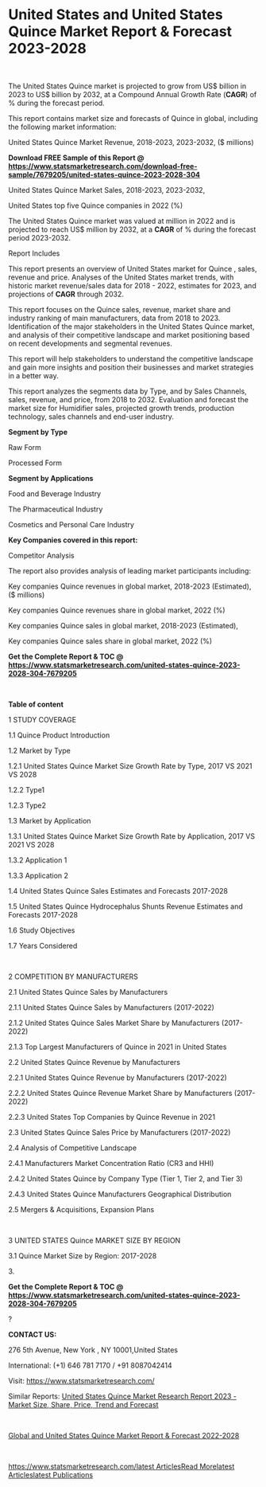 <h1>United States and United States Quince Market Report & Forecast 2023-2028</h1><br/><p>The United States Quince market is projected to grow from US$ billion in 2023 to US$ billion by 2032, at a Compound Annual Growth Rate (<strong>CAGR</strong>) of % during the forecast period.</p>
 
 
 
 <p>This report contains market size and forecasts of Quince in global, including the following market information:</p>
 
 
 
 <p>United States Quince Market Revenue, 2018-2023, 2023-2032, ($ millions)</p>
 
 
 
 <p><strong>Download FREE Sample of this Report @ <a href="https://www.statsmarketresearch.com/download-free-sample/7679205/united-states-quince-2023-2028-304">https://www.statsmarketresearch.com/download-free-sample/7679205/united-states-quince-2023-2028-304</a></strong></p>
 
 
 
 <p>United States Quince Market Sales, 2018-2023, 2023-2032,</p>
 
 
 
 <p>United States top five Quince companies in 2022 (%)</p>
 
 
 
 <p>The United States Quince market was valued at million in 2022 and is projected to reach US$ million by 2032, at a <strong>CAGR</strong> of % during the forecast period 2023-2032.</p>
 
 
 
 <p>Report Includes</p>
 
 
 
 <p>This report presents an overview of United States market for Quince , sales, revenue and price. Analyses of the United States market trends, with historic market revenue/sales data for 2018 - 2022, estimates for 2023, and projections of <strong>CAGR</strong> through 2032.</p>
 
 
 
 <p>This report focuses on the Quince sales, revenue, market share and industry ranking of main manufacturers, data from 2018 to 2023. Identification of the major stakeholders in the United States Quince market, and analysis of their competitive landscape and market positioning based on recent developments and segmental revenues.</p>
 
 
 
 <p>This report will help stakeholders to understand the competitive landscape and gain more insights and position their businesses and market strategies in a better way.</p>
 
 
 
 <p>This report analyzes the segments data by Type, and by Sales Channels, sales, revenue, and price, from 2018 to 2032. Evaluation and forecast the market size for Humidifier sales, projected growth trends, production technology, sales channels and end-user industry.</p>
 
 
 
 <p><strong>Segment by Type</strong></p>
 
 
 
 <p>Raw Form</p>
 
 
 
 <p>Processed Form</p>
 
 
 
 <p><strong>Segment <strong><strong>by Applications</strong></strong></strong></p>
 
 
 
 <p>Food and Beverage Industry</p>
 
 
 
 <p>The Pharmaceutical Industry</p>
 
 
 
 <p>Cosmetics and Personal Care Industry</p>
 
 
 
 <p><strong>Key Companies covered in this report:</strong></p>
 
 
 
 <p>Competitor Analysis</p>
 
 
 
 <p>The report also provides analysis of leading market participants including:</p>
 
 
 
 <p>Key companies Quince revenues in global market, 2018-2023 (Estimated), ($ millions)</p>
 
 
 
 <p>Key companies Quince revenues share in global market, 2022 (%)</p>
 
 
 
 <p>Key companies Quince sales in global market, 2018-2023 (Estimated),</p>
 
 
 
 <p>Key companies Quince sales share in global market, 2022 (%)</p>
 
 
 
 <div><b>Get the Complete Report & TOC @ <a href="https://www.statsmarketresearch.com/united-states-quince-2023-2028-304-7679205">https://www.statsmarketresearch.com/united-states-quince-2023-2028-304-7679205</a></b></div>
 
 
 
 <p><br />
 
 <b>Table of content</b></p>
 
 
 
 <p>1 STUDY COVERAGE<br />
 
 1.1 Quince Product Introduction<br />
 
 1.2 Market by Type<br />
 
 1.2.1 United States Quince Market Size Growth Rate by Type, 2017 VS 2021 VS 2028<br />
 
 1.2.2 Type1<br />
 
 1.2.3 Type2<br />
 
 1.3 Market by Application<br />
 
 1.3.1 United States Quince Market Size Growth Rate by Application, 2017 VS 2021 VS 2028<br />
 
 1.3.2 Application 1<br />
 
 1.3.3 Application 2<br />
 
 1.4 United States Quince Sales Estimates and Forecasts 2017-2028<br />
 
 1.5 United States Quince Hydrocephalus Shunts Revenue Estimates and Forecasts 2017-2028<br />
 
 1.6 Study Objectives<br />
 
 1.7 Years Considered<br />
 
 <br />
 
 2 COMPETITION BY MANUFACTURERS<br />
 
 2.1 United States Quince Sales by Manufacturers<br />
 
 2.1.1 United States Quince Sales by Manufacturers (2017-2022)<br />
 
 2.1.2 United States Quince Sales Market Share by Manufacturers (2017-2022)<br />
 
 2.1.3 Top Largest Manufacturers of Quince in 2021 in United States<br />
 
 2.2 United States Quince Revenue by Manufacturers<br />
 
 2.2.1 United States Quince Revenue by Manufacturers (2017-2022)<br />
 
 2.2.2 United States Quince Revenue Market Share by Manufacturers (2017-2022)<br />
 
 2.2.3 United States Top Companies by Quince Revenue in 2021<br />
 
 2.3 United States Quince Sales Price by Manufacturers (2017-2022)<br />
 
 2.4 Analysis of Competitive Landscape<br />
 
 2.4.1 Manufacturers Market Concentration Ratio (CR3 and HHI)<br />
 
 2.4.2 United States Quince by Company Type (Tier 1, Tier 2, and Tier 3)<br />
 
 2.4.3 United States Quince Manufacturers Geographical Distribution<br />
 
 2.5 Mergers & Acquisitions, Expansion Plans<br />
 
 <br />
 
 3 UNITED STATES Quince MARKET SIZE BY REGION<br />
 
 3.1 Quince Market Size by Region: 2017-2028<br />
 
 3.</p>
 
 
 
 <div><b>Get the Complete Report & TOC @ <a href="https://www.statsmarketresearch.com/united-states-quince-2023-2028-304-7679205">https://www.statsmarketresearch.com/united-states-quince-2023-2028-304-7679205</a></b></div>
 
 
 
 <p>? </p>
 
 
 
 <p><b>CONTACT US:</b><br />
 
 276 5th Avenue, New York , NY 10001,United States<br />
 
 International: (+1) 646 781 7170 / +91 8087042414<br />
 
 Visit: <a href="https://www.statsmarketresearch.com/">https://www.statsmarketresearch.com/</a><br />
 
 Similar Reports: <a href="https://www.statsmarketresearch.com/united-states-quince-2023-2028-304-7679205">United States Quince Market Research Report 2023 - Market Size, Share, Price, Trend and Forecast</a><br />
 
 <br />
 
 <a href="https://www.statsmarketresearch.com/united-states-quince-2023-2028-304-7679205">Global and United States Quince Market Report & Forecast 2022-2028</a><br />
 
 <br />
 
 <a href="https://gyeongbokgung.com">https://www.statsmarketresearch.com/</a><a href="https://hallyeomaritime.com">latest Articles</a><a href="https://jingwansa.com">Read More</a><a href="https://nguoiviet.jp/">latest Articles</a><a href="https://www.intelmarketresearch.com/">latest Publications</a></p>
